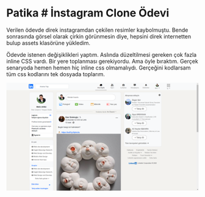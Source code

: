 # Patika # İnstagram Clone Ödevi

Verilen ödevde direk instagramdan çekilen resimler kaybolmuştu. Bende sonrasında görsel olarak çirkin görünmesin diye, hepsini direk internetten bulup assets klasörüne yükledim. 

Ödevde istenen değişiklikleri yaptım. Aslında düzeltilmesi gereken çok fazla inline CSS vardı. Bir yere toplanması gerekiyordu. Ama öyle bıraktım. Gerçek senaryoda hemen hemen hiç inline css olmamalıydı. Gerçeğini kodlarsam tüm css kodlarını tek dosyada toplarım.

<img src="linkedin.png">
